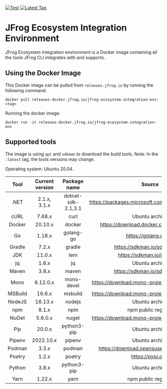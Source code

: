 [![Test](https://github.com/jfrog/jfrog-ecosystem-integration-env/actions/workflows/test.yml/badge.svg)](https://github.com/jfrog/jfrog-ecosystem-integration-env/actions/workflows/test.yml)
[![Latest Tag](https://badgen.net/github/tag/jfrog/jfrog-ecosystem-integration-env)](https://releases-docker.jfrog.io/artifactory/reg2/jfrog-ecosystem-integration-env/latest)

# JFrog Ecosystem Integration Environment

JFrog Ecosystem integration environment is a Docker image containing all the tools JFrog CLI integrates with and supports.

## Using the Docker Image

This Docker image can be pulled from `releases.jfrog.io` by running the following command:

```
docker pull releases-docker.jfrog.io/jfrog-ecosystem-integration-env:<tag>
```

Running the docker image:

```
docker run -it releases-docker.jfrog.io/jfrog-ecosystem-integration-env
```

## Supported tools

The image is using `apt` and `sdkman` to download the build tools. Note: In the `:latest` tag, the tools versions may change.

Operating system: Ubuntu 20.04.

|  Tool   | Current version |    Package name    |                      Source                      |
| :-----: | :-------------: | :----------------: | :----------------------------------------------: |
|  .NET   |  2.1.x, 3.1.x   | dotnet-sdk-2.1,3.1 | https://packages.microsoft.com/ubuntu/20.04/prod |
|  cURL   |     7.68.x      |        curl        |                  Ubuntu archive                  |
| Docker  |     20.10.x     |       docker       |     https://download.docker.com/linux/ubuntu     |
|   Go    |     1.18.x      |     golang-go      |              https://golang.org/dl               |
| Gradle  |      7.2.x      |       gradle       |          https://sdkman.io/sdks#gradle           |
|   JDK   |     11.0.x      |        tem         |            https://sdkman.io/jdks#tem            |
|   jq    |      1.6.x      |         jq         |                  Ubuntu archive                  |
|  Maven  |      3.8.x      |       maven        |           https://sdkman.io/sdks#maven           |
|  Mono   |    6.12.0.x     |     mono-devel     |  https://download.mono-project.com/repo/ubuntu   |
| MSBuild |     16.6.x      |      msbuild       |  https://download.mono-project.com/repo/ubuntu   |
| NodeJS  |     16.13.x     |       nodejs       |                  Ubuntu archive                  |
|   npm   |      8.1.x      |        npm         |               npm public registry                |
|  NuGet  |     5.6.0.x     |       nuget        |  https://download.mono-project.com/repo/ubuntu   |
|   Pip   |     20.0.x      |    python3-pip     |                  Ubuntu archive                  |
| Pipenv  |    2022.10.x    |       pipenv       |                  Ubuntu archive                  |
| Podman  |      3.3.x      |       podman       |    https://download.opensuse.org/repositories    |
| Poetry  |      1.2.x      |       poetry       |                https://pypi.org/                 |
| Python  |      3.8.x      |    python3-pip     |                  Ubuntu archive                  |
|  Yarn   |     1.22.x      |        yarn        |               npm public registry                |
